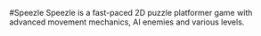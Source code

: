 #Speezle
Speezle is a fast-paced 2D puzzle platformer game with advanced movement mechanics, AI
enemies and various levels.
